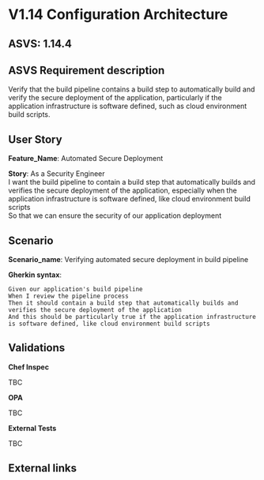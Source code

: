 # V1.14 Configuration Architecture

## ASVS: 1.14.4

## ASVS Requirement description

Verify that the build pipeline contains a build step to
automatically build and verify the secure deployment of the
application, particularly if the application infrastructure is
software defined, such as cloud environment build scripts.

## User Story

**Feature_Name**: Automated Secure Deployment

**Story**:
As a Security Engineer\
I want the build pipeline to contain a build step that automatically builds and verifies the secure
deployment of the application, especially when the application infrastructure is software defined, 
like cloud environment build scripts\
So that we can ensure the security of our application deployment

## Scenario

**Scenario_name**: Verifying automated secure deployment in build pipeline

**Gherkin syntax**:

```gherkin
Given our application's build pipeline
When I review the pipeline process
Then it should contain a build step that automatically builds and verifies the secure deployment of the application
And this should be particularly true if the application infrastructure is software defined, like cloud environment build scripts
```

## Validations

**Chef Inspec**

TBC

**OPA**

TBC

**External Tests**

TBC

## External links
